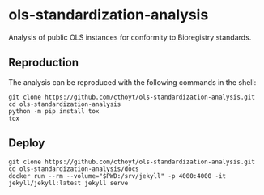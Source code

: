 # ols-standardization-analysis

Analysis of public OLS instances for conformity to Bioregistry standards.

## Reproduction

The analysis can be reproduced with the following commands in the shell:

```shell
git clone https://github.com/cthoyt/ols-standardization-analysis.git
cd ols-standardization-analysis
python -m pip install tox
tox
```

## Deploy

```shell
git clone https://github.com/cthoyt/ols-standardization-analysis.git
cd ols-standardization-analysis/docs
docker run --rm --volume="$PWD:/srv/jekyll" -p 4000:4000 -it jekyll/jekyll:latest jekyll serve
```
